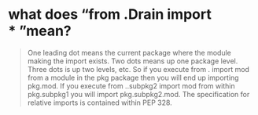 # what does “from .Drain import * ”mean?

> One leading dot means the current package where the module making the import exists. Two dots means up one package level. Three dots is up two levels, etc. So if you execute from . import mod from a module in the pkg package then you will end up importing pkg.mod. If you execute from ..subpkg2 import mod from within pkg.subpkg1 you will import pkg.subpkg2.mod. The specification for relative imports is contained within PEP 328.
>